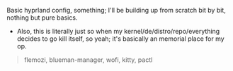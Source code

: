 Basic hyprland config, something; I'll be building up from scratch bit by bit, nothing but pure basics. 
 - Also, this is literally just so when my kernel/de/distro/repo/everything decides to go kill itself, so yeah; it's basically an memorial place for my op.

 > flemozi, blueman-manager, wofi, kitty, pactl